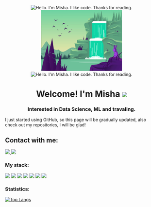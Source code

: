 <div align = "center">
    <img src="BG.gif" alt="Hello. I'm Misha. I like code. Thanks for reading."  height=200">
    <img src="BG2.gif" alt="Hello. I'm Misha. I like code. Thanks for reading." height=200">
    <img src="BG3.gif" alt="Hello. I'm Misha. I like code. Thanks for reading." height=200">
</div>

<h1 align="center">
    Welcome!  I'm Misha
    <img src="https://github.com/blackcater/blackcater/raw/main/images/Hi.gif" height="32"/>
</h1>
<h3 align="center">
    Interested in Data Science, ML and travaling.
</h3>

I just started using GitHub, so this page will be gradually updated, also check out my repositories, I will be glad!

<h2 align="Left">
    Contact with me:
</h2>
<div align = "left">
    <a href = "https://t.me/op_popo">
        <img src="https://img.shields.io/badge/Telegram-2CA5E0?style=for-the-badge&logo=telegram&logoColor=white" height="32"/>
    </a>
    <a href = "kostinmihail.km@gmail.com">
        <img src="https://img.shields.io/badge/Gmail-D14836?style=for-the-badge&logo=gmail&logoColor=white" height="32"/>
    </a>
</div>

<h3 align="Left">
    My stack:
</h3>
<div>
 <img src="https://img.shields.io/badge/python-3670A0?style=for-the-badge&logo=python&logoColor=ffdd54" height="25"/>
 <img src="https://img.shields.io/badge/numpy-%23013243.svg?style=for-the-badge&logo=numpy&logoColor=white" height="25"/>
 <img src="https://img.shields.io/badge/pandas-%23150458.svg?style=for-the-badge&logo=pandas&logoColor=white" height="25"/>
 <img src="https://img.shields.io/badge/Plotly-%233F4F75.svg?style=for-the-badge&logo=plotly&logoColor=white" height="25"/>
 <img src="https://img.shields.io/badge/PyTorch-%23EE4C2C.svg?style=for-the-badge&logo=PyTorch&logoColor=white" height="25"/>
 <img src="https://img.shields.io/badge/scikit--learn-%23F7931E.svg?style=for-the-badge&logo=scikit-learn&logoColor=white" height="25"/>
 <img src="https://img.shields.io/badge/mysql-%2300f.svg?style=for-the-badge&logo=mysql&logoColor=white" height="25"/>
</div> 
                                                                                                                           
<h3 align="Left">
    Statistics:
</h3>

[![Top Langs](https://github-readme-stats.vercel.app/api/top-langs/?username=Sekai-no-uragawa)](https://github.com/anuraghazra/github-readme-stats)






